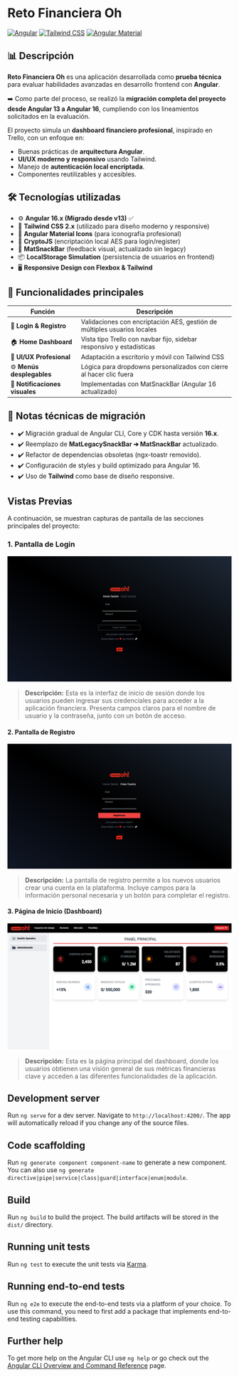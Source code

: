 # Reto Financiera Oh

[![Angular](https://img.shields.io/badge/Angular-16-DD0031?style=flat-square&logo=angular&logoColor=white)](https://angular.io/)
[![Tailwind CSS](https://img.shields.io/badge/Tailwind_CSS-2.x-38B2AC?style=flat-square&logo=tailwind-css&logoColor=white)](https://tailwindcss.com/)
[![Angular Material](https://img.shields.io/badge/Angular_Material-16-1976D2?style=flat-square&logo=angular&logoColor=white)](https://material.angular.io/)

## 📊 Descripción

**Reto Financiera Oh** es una aplicación desarrollada como **prueba técnica** para evaluar habilidades avanzadas en desarrollo frontend con **Angular**.

➡️ Como parte del proceso, se realizó la **migración completa del proyecto desde Angular 13 a Angular 16**, cumpliendo con los lineamientos solicitados en la evaluación.

El proyecto simula un **dashboard financiero profesional**, inspirado en Trello, con un enfoque en:

- Buenas prácticas de **arquitectura Angular**.
- **UI/UX moderno y responsivo** usando Tailwind.
- Manejo de **autenticación local encriptada**.
- Componentes reutilizables y accesibles.

## 🛠️ Tecnologías utilizadas

- ⚙️ **Angular 16.x (Migrado desde v13)** ✅
- 🎨 **Tailwind CSS 2.x** (utilizado para diseño moderno y responsive)
- 🧩 **Angular Material Icons** (para iconografía profesional)
- 🔐 **CryptoJS** (encriptación local AES para login/register)
- 🔔 **MatSnackBar** (feedback visual, actualizado sin legacy)
- 📦 **LocalStorage Simulation** (persistencia de usuarios en frontend)
- 🖥️ **Responsive Design con Flexbox & Tailwind**

## 🚀 Funcionalidades principales

| Función | Descripción |
|---------|-------------|
| 🔑 **Login & Registro** | Validaciones con encriptación AES, gestión de múltiples usuarios locales |
| 🏠 **Home Dashboard** | Vista tipo Trello con navbar fijo, sidebar responsivo y estadísticas |
| 🎨 **UI/UX Profesional** | Adaptación a escritorio y móvil con Tailwind CSS |
| ⚙️ **Menús desplegables** | Lógica para dropdowns personalizados con cierre al hacer clic fuera |
| 🔔 **Notificaciones visuales** | Implementadas con MatSnackBar (Angular 16 actualizado) |

## 📝 Notas técnicas de migración
- ✔️ Migración gradual de Angular CLI, Core y CDK hasta versión **16.x**.
- ✔️ Reemplazo de **MatLegacySnackBar ➔ MatSnackBar** actualizado.
- ✔️ Refactor de dependencias obsoletas (ngx-toastr removido).
- ✔️ Configuración de styles y build optimizado para Angular 16.
- ✔️ Uso de **Tailwind** como base de diseño responsive.

## Vistas Previas

A continuación, se muestran capturas de pantalla de las secciones principales del proyecto:

### 1. Pantalla de Login

![Captura de la Pantalla de Login](src/assets/images/LOGIN.png)

> **Descripción:** Esta es la interfaz de inicio de sesión donde los usuarios pueden ingresar sus credenciales para acceder a la aplicación financiera. Presenta campos claros para el nombre de usuario y la contraseña, junto con un botón de acceso.

#### 2. Pantalla de Registro

![Captura de la Pantalla de Registro](src/assets/images/REGISTER.png)

> **Descripción:** La pantalla de registro permite a los nuevos usuarios crear una cuenta en la plataforma. Incluye campos para la información personal necesaria y un botón para completar el registro.

#### 3. Página de Inicio (Dashboard)

![Captura de la Página de Inicio](src/assets/images/HOME.png)

> **Descripción:** Esta es la página principal del dashboard, donde los usuarios obtienen una visión general de sus métricas financieras clave y acceden a las diferentes funcionalidades de la aplicación.

## Development server

Run `ng serve` for a dev server. Navigate to `http://localhost:4200/`. The app will automatically reload if you change any of the source files.

## Code scaffolding

Run `ng generate component component-name` to generate a new component. You can also use `ng generate directive|pipe|service|class|guard|interface|enum|module`.

## Build

Run `ng build` to build the project. The build artifacts will be stored in the `dist/` directory.

## Running unit tests

Run `ng test` to execute the unit tests via [Karma](https://karma-runner.github.io).

## Running end-to-end tests

Run `ng e2e` to execute the end-to-end tests via a platform of your choice. To use this command, you need to first add a package that implements end-to-end testing capabilities.

## Further help

To get more help on the Angular CLI use `ng help` or go check out the [Angular CLI Overview and Command Reference](https://angular.io/cli) page.
